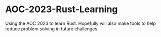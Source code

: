 # AOC-2023-Rust-Learning
 Using the AOC 2023 to learn Rust. Hopefully will also make tools to help reduce problem solving in future challenges
